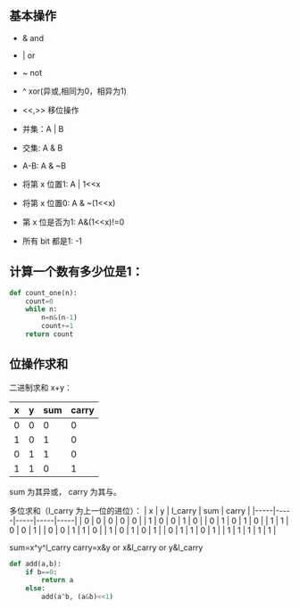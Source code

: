 ## 基本操作
- & and
- | or
- ~ not
- ^ xor(异或,相同为0，相异为1)
- <<,>> 移位操作
  
- 并集：A | B
- 交集: A & B
- A-B: A & ~B
- 将第 x 位置1: A | 1<<x
- 将第 x 位置0: A & ~(1<<x)
- 第 x 位是否为1: A&(1<<x)!=0
- 所有 bit 都是1: -1

## 计算一个数有多少位是1：
```py
def count_one(n):
    count=0
    while n:
        n=n&(n-1)
        count+=1
    return count
```


## 位操作求和
二进制求和 x+y：

| x | y | sum | carry |
|-----|-----|-----|-----|
| 0 | 0 | 0 | 0 |
| 1 | 0 | 1 | 0 |
| 0 | 1 | 1 | 0 |
| 1 | 1 | 0 | 1 |

sum 为其异或， carry 为其与。

多位求和（l_carry 为上一位的进位）：
| x | y | l_carry | sum | carry |
|-----|-----|-----|-----|-----|
| 0 | 0 | 0 | 0 | 0 |
| 1 | 0 | 0 | 1 | 0 |
| 0 | 1 | 0 | 1 | 0 |
| 1 | 1 | 0 | 0 | 1 |
| 0 | 0 | 1 | 1 | 0 |
| 1 | 0 | 1 | 0 | 1 |
| 0 | 1 | 1 | 0 | 1 |
| 1 | 1 | 1 | 1 | 1 |

sum=x^y^l_carry
carry=x&y or x&l_carry or y&l_carry

```py
def add(a,b):
    if b==0:
        return a
    else:
        add(a^b, (a&b)<<1)

```